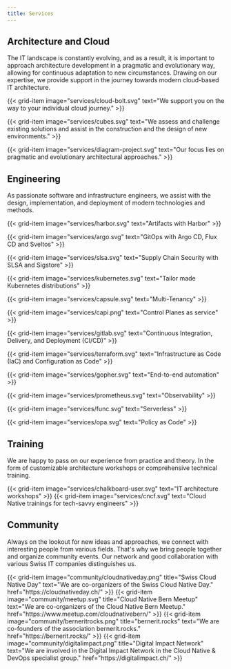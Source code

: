 ```yaml
---
title: Services
---
```


## Architecture and Cloud

The IT landscape is constantly evolving, and as a result, it is important to approach architecture development in a pragmatic and evolutionary way, allowing for continuous adaptation to new circumstances. Drawing on our expertise, we provide support in the journey towards modern cloud-based IT architecture.

<div class="row">
  {{< grid-item
      image="services/cloud-bolt.svg"
      text="We support you on the way to your individual cloud journey." >}}

  {{< grid-item
      image="services/cubes.svg"
      text="We assess and challenge existing solutions and assist in the construction and the design of new environments." >}}

  {{< grid-item
      image="services/diagram-project.svg"
      text="Our focus lies on pragmatic and evolutionary architectural approaches." >}}
</div>

## Engineering

As passionate software and infrastructure engineers, we assist with the design, implementation, and deployment of modern
technologies and methods.

<div class="row">
  {{< grid-item
      image="services/harbor.svg"
      text="Artifacts with Harbor" >}}

  {{< grid-item
      image="services/argo.svg"
      text="GitOps with Argo CD, Flux CD and Sveltos" >}}

  {{< grid-item
      image="services/slsa.svg"
      text="Supply Chain Security with SLSA and Sigstore" >}}

  {{< grid-item
      image="services/kubernetes.svg"
      text="Tailor made Kubernetes distributions" >}}

  {{< grid-item
      image="services/capsule.svg"
      text="Multi-Tenancy" >}}

  {{< grid-item
      image="services/capi.png"
      text="Control Planes as service" >}}

  {{< grid-item
      image="services/gitlab.svg"
      text="Continuous Integration, Delivery, and Deployment (CI/CD)" >}}

  {{< grid-item
      image="services/terraform.svg"
      text="Infrastructure as Code (IaC) and Configuration as Code" >}}

  {{< grid-item
      image="services/gopher.svg"
      text="End-to-end automation" >}}

  {{< grid-item
      image="services/prometheus.svg"
      text="Observability" >}}

  {{< grid-item
      image="services/func.svg"
      text="Serverless" >}}

  {{< grid-item
      image="services/opa.svg"
      text="Policy as Code" >}}

</div>

## Training

We are happy to pass on our experience from practice and theory. In the form of customizable architecture workshops or comprehensive technical training.

<div class="row">
  {{< grid-item
      image="services/chalkboard-user.svg"
      text="IT architecture workshops" >}}
  {{< grid-item
      image="services/cncf.svg"
      text="Cloud Native trainings for tech-savvy engineers" >}}
</div>

## Community

Always on the lookout for new ideas and approaches, we connect with interesting people from various fields. That's why
we bring people together and organize community events. Our network and good collaboration with various Swiss IT
companies distinguishes us.

<div class="row">
  {{< grid-item
      image="community/cloudnativeday.png"
      title="Swiss Cloud Native Day"
      text="We are co-organizers of the Swiss Cloud Native Day."
      href="https://cloudnativeday.ch/" >}}
  {{< grid-item
      image="community/meetup.svg"
      title="Cloud Native Bern Meetup"
      text="We are co-organizers of the Cloud Native Bern Meetup."
      href="https://www.meetup.com/cloudnativebern/" >}}
  {{< grid-item
      image="community/berneritrocks.png"
      title="bernerit.rocks"
      text="We are co-founders of the association bernerit.rocks."
      href="https://bernerit.rocks/" >}}
  {{< grid-item
      image="community/digitalimpact.png"
      title="Digital Impact Network"
      text="We are involved in the Digital Impact Network in the Cloud Native & DevOps specialist group."
      href="https://digitalimpact.ch/" >}}
</div>
